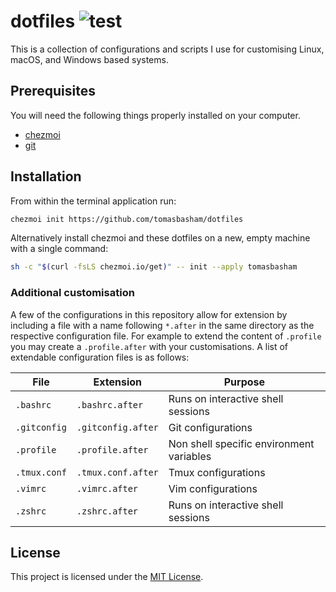 # dotfiles ![test](https://github.com/tomasbasham/dotfiles/workflows/test/badge.svg)

This is a collection of configurations and scripts I use for customising Linux,
macOS, and Windows based systems.

## Prerequisites

You will need the following things properly installed on your computer.

* [chezmoi](https://www.chezmoi.io/)
* [git](https://git-scm.com/)

## Installation

From within the terminal application run:

```bash
chezmoi init https://github.com/tomasbasham/dotfiles
```

Alternatively install chezmoi and these dotfiles on a new, empty machine with
a single command:

```bash
sh -c "$(curl -fsLS chezmoi.io/get)" -- init --apply tomasbasham
```

### Additional customisation

A few of the configurations in this repository allow for extension by including
a file with a name following `*.after` in the same directory as the respective
configuration file. For example to extend the content of `.profile` you may
create a `.profile.after` with your customisations. A list of extendable
configuration files is as follows:

| File         | Extension          | Purpose                                  |
|--------------|--------------------|------------------------------------------|
| `.bashrc`    | `.bashrc.after`    | Runs on interactive shell sessions       |
| `.gitconfig` | `.gitconfig.after` | Git configurations                       |
| `.profile`   | `.profile.after`   | Non shell specific environment variables |
| `.tmux.conf` | `.tmux.conf.after` | Tmux configurations                      |
| `.vimrc`     | `.vimrc.after`     | Vim configurations                       |
| `.zshrc`     | `.zshrc.after`     | Runs on interactive shell sessions       |

## License

This project is licensed under the [MIT License](LICENSE.md).
